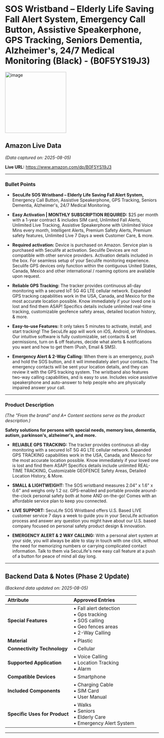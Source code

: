 # SOS Wristband – Elderly Life Saving Fall Alert System, Emergency Call Button, Assistive Speakerphone, GPS Tracking, Seniors Dementia, Alzheimer's, 24/7 Medical Monitoring (Black) - (B0F5YS19J3)

<img width="200" height="200" alt="image" src="https://github.com/user-attachments/assets/17df3379-6c0c-4a2a-9fea-51f1d2d5fed8" />


## Amazon Live Data
*(Data captured on: 2025-08-05)*

**Live URL:** https://www.amazon.com/dp/B0F5YS19J3

---

### Bullet Points

- **SecuLife SOS Wristband – Elderly Life Saving Fall Alert System,** Emergency Call Button, Assistive Speakerphone, GPS Tracking, Seniors Dementia, Alzheimer's, 24/7 Medical Monitoring.

- **Easy Activation | MONTHLY SUBSCRIPTION REQUIRED:** $25 per month with a 1-year contract & includes SIM card, Unlimited Fall Alerts, Unlimited Live Tracking, Assistive Speakerphone with Unlimited Voice Mins every month, Intelligent Alerts, Premium Safety Alerts, Premium safety features, Unlimited Live 7 Days a week Customer Care, & more.

- **Required activation:** Device is purchased on Amazon. Service plan is purchased with Seculife at activation. Seculife Devices are not compatible with other service providers. Activation details included in the box. For seamless setup of your Seculife monitoring experience. Seculife GPS devices only function within the contiguous United States, Canada, Mexico and other international / roaming options are available upon request.

- **Reliable GPS Tracking:** The tracker provides continuous all-day monitoring with a secured IoT 5G 4G LTE cellular network. Expanded GPS tracking capabilities work in the USA, Canada, and Mexico for the most accurate location possible. Know immediately if your loved one is lost and find them ASAP! Specifics details include unlimited real-time tracking, customizable geofence safety areas, detailed location history, & more.

- **Easy-to-use Features:** It only takes 5 minutes to activate, install, and start tracking! The SecuLife app will work on iOS, Android, or Windows. Our intuitive software is fully customizable, set contacts & set permissions, turn on & off features, decide what alerts & notifications you want and how to get them (Push, Email & SMS).

- **Emergency Alert & 2-Way Calling:** When there is an emergency, push and hold the SOS button, and it will immediately alert your contacts. The emergency contacts will be sent your location details, and they can review it with the GPS tracking system. The wristband also features two-way calling capabilities, and is easy to use. Includes voice assistive speakerphone and auto-answer to help people who are physically impaired answer your call.

---

### Product Description

*(The "From the brand" and A+ Content sections serve as the product description.)*

**Safety solutions for persons with special needs, memory loss, dementia, autism, parkinson's, alzheimer's, and more.**

- **RELIABLE GPS TRACKING:** The tracker provides continuous all-day monitoring with a secured IoT 5G 4G LTE cellular network. Expanded GPS TRACKING capabilities work in the USA, Canada, and Mexico for the most accurate location possible. Know immediately if your loved one is lost and find them ASAP! Specifics details include unlimited REAL-TIME TRACKING, Customizable GEOFENCE Safety Areas, Detailed Location History, & More.

- **SMALL & LIGHTWEIGHT:** The SOS wristband measures 2.04" x 1.6" x 0.6" and weighs only 1.2 oz. GPS-enabled and portable provide around-the-clock personal safety both at home AND on-the-go! Comes with an affordable service plan to keep you connected.

- **LIVE SUPPORT:** SecuLife SOS Wristband offers U.S. Based LIVE customer service 7 days a week to guide you in your SecuLife activation process and answer any question you might have about our U.S. based company focused on personal safety product design & innovation.

- **EMERGENCY ALERT & 2 WAY CALLING:** With a personal alert system at your side, you will always be able to stay in touch with one click, without the need for memorizing numbers or carrying complicated contact information. Talk to them via SecuLife's new easy call feature at a push of a button for peace of mind all day long.

---
## Backend Data & Notes (Phase 2 Update)
*(Backend data updated on: 2025-08-05)*


| Attribute | Approved Entries |
| :--- | :--- |
| **Special Features** | • Fall alert detection<br>• Gps tracking<br>• SOS calling<br>• Geo fences areas<br>• 2-Way Calling |
| **Material** | • Plastic |
| **Connectivity Technology**| • Cellular |
| **Supported Application**| • Voice Calling<br>• Location Tracking<br>• Alarm |
| **Compatible Devices** | • Smartphone |
| **Included Components**| • Charging Cable<br>• SIM Card<br>• User Manual |
| **Specific Uses for Product**| • Walks<br>• Seniors<br>• Elderly Care<br>• Emergency Alert System |

---
